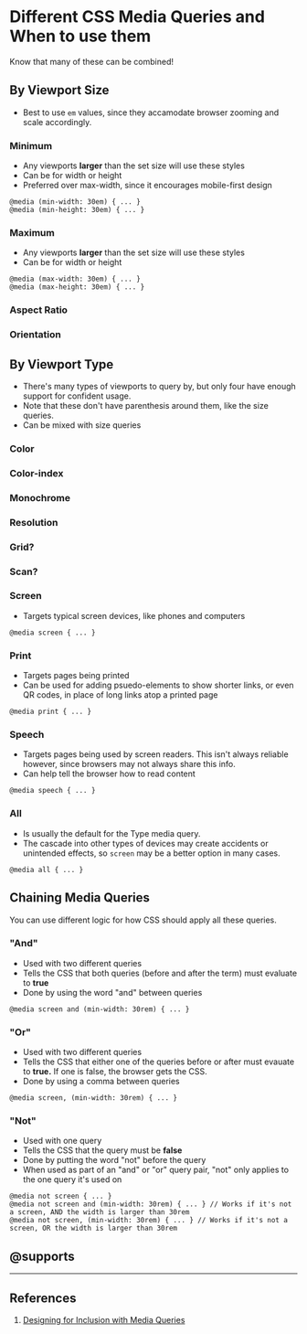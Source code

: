 # Different CSS Media Queries and When to use them

Know that many of these can be combined!

## By Viewport Size

* Best to use `em` values, since they accamodate browser zooming and scale accordingly.

### Minimum

* Any viewports **larger** than the set size will use these styles
* Can be for width or height
* Preferred over max-width, since it encourages mobile-first design

```
@media (min-width: 30em) { ... }
@media (min-height: 30em) { ... }
```

### Maximum

* Any viewports **larger** than the set size will use these styles
* Can be for width or height

```
@media (max-width: 30em) { ... }
@media (max-height: 30em) { ... }
```

### Aspect Ratio

### Orientation

## By Viewport Type

* There's many types of viewports to query by, but only four have enough support for confident usage.
* Note that these don't have parenthesis around them, like the size queries.
* Can be mixed with size queries

### Color

### Color-index

### Monochrome

### Resolution

### Grid?

### Scan?

### Screen

* Targets typical screen devices, like phones and computers

```
@media screen { ... }
```

### Print

* Targets pages being printed
* Can be used for adding psuedo-elements to show shorter links, or even QR codes, in place of long links atop a printed page

```
@media print { ... }
```

### Speech

* Targets pages being used by screen readers. This isn't always reliable however, since browsers may not always share this info.
* Can help tell the browser how to read content

```
@media speech { ... }
```

### All

* Is usually the default for the Type media query.
* The cascade into other types of devices may create accidents or unintended effects, so `screen` may be a better option in many cases.

```
@media all { ... }
```

## Chaining Media Queries

You can use different logic for how CSS should apply all these queries.

### "And"

* Used with two different queries
* Tells the CSS that both queries (before and after the term) must evaluate to **true**
* Done by using the word "and" between queries

```
@media screen and (min-width: 30rem) { ... }
```

### "Or"

* Used with two different queries
* Tells the CSS that either one of the queries before or after must evauate to **true.** If one is false, the browser gets the CSS.
* Done by using a comma between queries

```
@media screen, (min-width: 30rem) { ... }
```

### "Not"

* Used with one query
* Tells the CSS that the query must be **false**
* Done by putting the word "not" before the query
* When used as part of an "and" or "or" query pair, "not" only applies to the one query it's used on

```
@media not screen { ... }
@media not screen and (min-width: 30rem) { ... } // Works if it's not a screen, AND the width is larger than 30rem
@media not screen, (min-width: 30rem) { ... } // Works if it's not a screen, OR the width is larger than 30rem
```

## @supports

-----

## References

1. [Designing for Inclusion with Media Queries](https://noti.st/ericwbailey/QxdLmO/slides)
